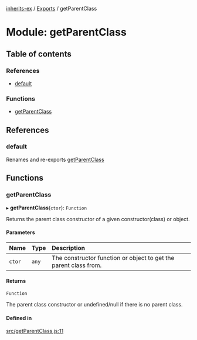 [inherits-ex](../README.md) / [Exports](../modules.md) / getParentClass

# Module: getParentClass

## Table of contents

### References

- [default](getParentClass.md#default)

### Functions

- [getParentClass](getParentClass.md#getparentclass)

## References

### default

Renames and re-exports [getParentClass](getParentClass.md#getparentclass)

## Functions

### getParentClass

▸ **getParentClass**(`ctor`): `Function`

Returns the parent class constructor of a given constructor(class) or object.

#### Parameters

| Name | Type | Description |
| :------ | :------ | :------ |
| `ctor` | `any` | The constructor function or object to get the parent class from. |

#### Returns

`Function`

The parent class constructor or undefined/null if there is no parent class.

#### Defined in

[src/getParentClass.js:11](https://github.com/snowyu/inherits-ex.js/blob/716ae31/src/getParentClass.js#L11)
